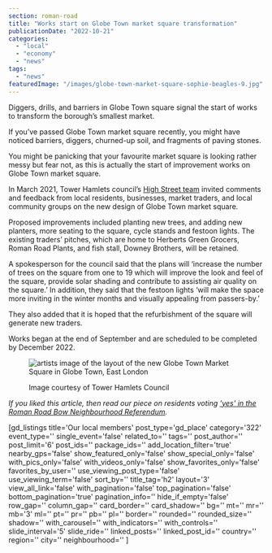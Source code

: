 ```yaml
---
section: roman-road
title: "Works start on Globe Town market square transformation"
publicationDate: "2022-10-21"
categories: 
  - "local"
  - "economy"
  - "news"
tags: 
  - "news"
featuredImage: "/images/globe-town-market-square-sophie-beagles-9.jpg"
---
```


Diggers, drills, and barriers in Globe Town square signal the start of works to transform the borough’s smallest market.

If you’ve passed Globe Town market square recently, you might have noticed barriers, diggers, churned-up soil, and fragments of paving stones. 

You might be panicking that your favourite market square is looking rather messy but fear not, as this is actually the start of improvement works on Globe Town market square.

In March 2021, Tower Hamlets council’s [High Street team](https://www.towerhamlets.gov.uk/lgnl/business/business_support_and_advice/High-streets.aspx) invited comments and feedback from local residents, businesses, market traders, and local community groups on the new design of Globe Town market square.

Proposed improvements included planting new trees, and adding new planters, more seating to the square, cycle stands and festoon lights. The existing traders’ pitches, which are home to Herberts Green Grocers, Roman Road Plants, and fish stall, Downey Brothers, will be retained. 

A spokesperson for the council said that the plans will ‘increase the number of trees on the square from one to 19 which will improve the look and feel of the square, provide solar shading and contribute to assisting air quality on the square.’ In addition, they said that the festoon lights ‘will make the space more inviting in the winter months and visually appealing from passers-by.’

They also added that it is hoped that the refurbishment of the square will generate new traders.

Works began at the end of September and are scheduled to be completed by December 2022. 

<figure>

![artists image of the layout of the new Globe Town Market Square in Globe Town, East London](/images/globe-town-market-square-design-1-1024x683.jpg)

<figcaption>

Image courtesy of Tower Hamlets Council

</figcaption>

</figure>

_If you liked this article, then read our piece on residents voting ['yes' in the Roman Road Bow Neighbourhood Referendum](https://romanroadlondon.com/bow-neighbourhood-plan-referendum-passed/)._

\[gd\_listings title='Our local members' post\_type='gd\_place' category='322' event\_type='' single\_event='false' related\_to='' tags='' post\_author='' post\_limit='6' post\_ids='' package\_ids='' add\_location\_filter='true' nearby\_gps='false' show\_featured\_only='false' show\_special\_only='false' with\_pics\_only='false' with\_videos\_only='false' show\_favorites\_only='false' favorites\_by\_user='' use\_viewing\_post\_type='false' use\_viewing\_term='false' sort\_by='' title\_tag='h2' layout='3' view\_all\_link='false' with\_pagination='false' top\_pagination='false' bottom\_pagination='true' pagination\_info='' hide\_if\_empty='false' row\_gap='' column\_gap='' card\_border='' card\_shadow='' bg='' mt='' mr='' mb='3' ml='' pt='' pr='' pb='' pl='' border='' rounded='' rounded\_size='' shadow='' with\_carousel='' with\_indicators='' with\_controls='' slide\_interval='5' slide\_ride='' linked\_posts='' linked\_post\_id='' country='' region='' city='' neighbourhood='' \]
